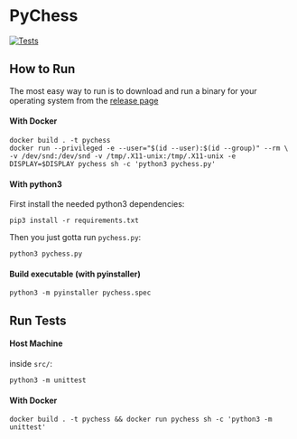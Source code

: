 # PyChess

[![Tests](https://github.com/asimos-bot/pychess/workflows/Tests/badge.svg)](https://github.com/asimos-bot/pychess/actions/workflows/main.yml)

## How to Run

The most easy way to run is to download and run a binary for your operating system from the [release page](https://github.com/asimos-bot/pychess/releases/tag/v1.0.0)

#### With Docker

```
docker build . -t pychess
docker run --privileged -e --user="$(id --user):$(id --group)" --rm \
-v /dev/snd:/dev/snd -v /tmp/.X11-unix:/tmp/.X11-unix -e DISPLAY=$DISPLAY pychess sh -c 'python3 pychess.py'
```

#### With python3

First install the needed python3 dependencies:

```
pip3 install -r requirements.txt
```

Then you just gotta run `pychess.py`:

```
python3 pychess.py
```

#### Build executable (with pyinstaller)

```
python3 -m pyinstaller pychess.spec
```

## Run Tests

#### Host Machine

inside `src/`:

```
python3 -m unittest
```

#### With Docker

```
docker build . -t pychess && docker run pychess sh -c 'python3 -m unittest'
```
